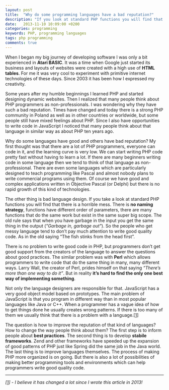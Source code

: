 ```yaml
---
layout: post
title:  "Why do some programming languages have a bad reputation?"
description: "If you look at standard PHP functions you will find that there is a horrible mess. There is no naming strategy, functions have different order of parameters, there are many functions that do the same work but exist in the same super big scope..."
date:   2013-11-10 10:09:00 +0200
categories: programming
keywords: PHP, programming languages
tags: php programming
comments: true
---
```


When I began my big journey of developing software I was only a bit experienced in **Atari BASIC**. It was a time when Google just started its business and layouts of websites were created with a high use of **HTML tables**. For me it was very cool to experiment with primitive internet technologies of these days. Since 2003 it has been how I expressed my creativity.

Some years after my humble beginnings I learned PHP and started designing dynamic websites. Then I realized that many people think about PHP programmers as non-professionals. I was wondering why they have such a bad reputation. Times have changed and today there is a strong PHP community in Poland as well as in other countries or worldwide, but some people still have mixed feelings about PHP. Since I also have opportunities to write code in JavaScript I noticed that many people think about that language in similar way as about PHP ten years ago.

Why do some languages have good and others have bad reputation? My first thought was that there are a lot of PHP programmers, everyone can code in it, and the learning curve is very low. We can start writing PHP code pretty fast without having to learn a lot. If there are many beginners writing code in some language then we tend to think of that language as non-professional. There are even some languages which are particularly designed to teach programming like Pascal and almost nobody plans to write commercial programs using them. Of course we have good and complex applications written in Objective Pascal (or Delphi) but there is no rapid growth of this kind of technologies.

The other thing is bad language design. If you take a look at standard PHP functions you will find that there is a horrible mess. There is **no naming strategy**, functions have different order of parameters, there are many functions that do the same work but exist in the same super big scope. The old rule says that when you have garbage in the input you get the same thing in the output (*"Garbage in, garbage out"*). So the people who get messy language tend to don’t pay much attention to write good quality code. As in the old saying “The fish stinks from the head first”.

There is no problem to write good code in PHP, but programmers don’t get good support from the creators of the language to answer the questions about good practices. The similar problem was with **Perl** which allows programmers to write code that do the same thing in many, many different ways. Larry Wall, the creator of Perl, prides himself on that saying *“There’s more than one way to do it”*. But in reality **it’s hard to find the only one best way of implementing something**.

<a name="back-1"></a>
Not only the language designers are responsible for that. JavaScript has a very good object model based on prototypes. The main problem of JavaScript is that you program in different way than in most popular languages like Java or C++. When a programmer has a vague idea of how to get things done he usually creates wrong patterns. If there is too many of them we usually think that there is a problem with a language.[[1](#ref-1)]

The question is how to improve the reputation of that kind of languages? How to change the way people think about them? The first step is to inform people about **best practices**. The second thing is to develop **stabile frameworks**. Zend and other frameworks have speeded up the expansion of good patterns of PHP just like Spring did the same job in the Java world. The last thing is to improve languages themselves. The process of making PHP more organized is on going. But there is also a lot of possibilities of making better programming tools and environments which can help programmers write good quality code.

---

<a name="ref-1"></a>
*[[1](#back-1)] - I believe it has changed a lot since I wrote this article in 2013!*